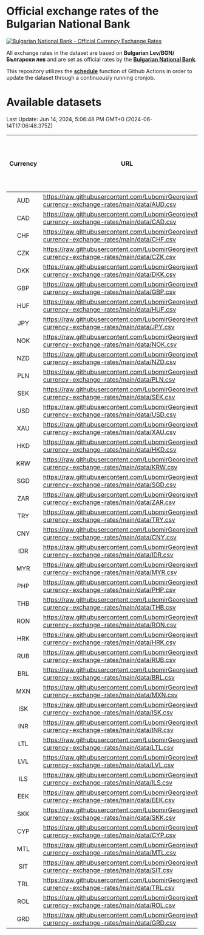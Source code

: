 # Official exchange rates of the Bulgarian National Bank

[![Bulgarian National Bank - Official Currency Exchange Rates](https://github.com/LubomirGeorgiev/bnb-currency-exchange-rates/actions/workflows/update-rates.yml/badge.svg?branch=main)](https://github.com/LubomirGeorgiev/bnb-currency-exchange-rates/actions/workflows/update-rates.yml)

All exchange rates in the dataset are based on **Bulgarian Lev/BGN/Български лев** and are set as official rates by the [**Bulgarian National Bank**](https://www.bnb.bg/Statistics/StExternalSector/StExchangeRates/StERForeignCurrencies/index.htm?toLang=_EN).

This repository utilizes the [**schedule**](https://docs.github.com/en/actions/reference/events-that-trigger-workflows) function of Github Actions in order to update the dataset through a continuously running cronjob.

# Available datasets

<!-- START LINKS (DO NOT EVER FU*ING DELETE THIS COMMENT FOR THE LOVE OF YOUR LIFE!!! IF YOU ARE CURIOS HOW IT WORKS, YOU CAN HAVE A LOOK AT ./src/updateReadme.ts) -->

Last Update: Jun 14, 2024, 5:06:48 PM GMT+0 (2024-06-14T17:06:48.375Z)

| Currency | URL                                                                                             | Number of records | Number of missing days that were filled in |
| :------: | ----------------------------------------------------------------------------------------------- | :---------------: | :----------------------------------------: |
|   AUD    | https://raw.githubusercontent.com/LubomirGeorgiev/bnb-currency-exchange-rates/main/data/AUD.csv |       9012        |                    2784                    |
|   CAD    | https://raw.githubusercontent.com/LubomirGeorgiev/bnb-currency-exchange-rates/main/data/CAD.csv |       9012        |                    2784                    |
|   CHF    | https://raw.githubusercontent.com/LubomirGeorgiev/bnb-currency-exchange-rates/main/data/CHF.csv |       9012        |                    2784                    |
|   CZK    | https://raw.githubusercontent.com/LubomirGeorgiev/bnb-currency-exchange-rates/main/data/CZK.csv |       9012        |                    2784                    |
|   DKK    | https://raw.githubusercontent.com/LubomirGeorgiev/bnb-currency-exchange-rates/main/data/DKK.csv |       9012        |                    2784                    |
|   GBP    | https://raw.githubusercontent.com/LubomirGeorgiev/bnb-currency-exchange-rates/main/data/GBP.csv |       9012        |                    2784                    |
|   HUF    | https://raw.githubusercontent.com/LubomirGeorgiev/bnb-currency-exchange-rates/main/data/HUF.csv |       9012        |                    2784                    |
|   JPY    | https://raw.githubusercontent.com/LubomirGeorgiev/bnb-currency-exchange-rates/main/data/JPY.csv |       9012        |                    2784                    |
|   NOK    | https://raw.githubusercontent.com/LubomirGeorgiev/bnb-currency-exchange-rates/main/data/NOK.csv |       9012        |                    2784                    |
|   NZD    | https://raw.githubusercontent.com/LubomirGeorgiev/bnb-currency-exchange-rates/main/data/NZD.csv |       9012        |                    2784                    |
|   PLN    | https://raw.githubusercontent.com/LubomirGeorgiev/bnb-currency-exchange-rates/main/data/PLN.csv |       9012        |                    2784                    |
|   SEK    | https://raw.githubusercontent.com/LubomirGeorgiev/bnb-currency-exchange-rates/main/data/SEK.csv |       9012        |                    2784                    |
|   USD    | https://raw.githubusercontent.com/LubomirGeorgiev/bnb-currency-exchange-rates/main/data/USD.csv |       9012        |                    2784                    |
|   XAU    | https://raw.githubusercontent.com/LubomirGeorgiev/bnb-currency-exchange-rates/main/data/XAU.csv |       9012        |                    2786                    |
|   HKD    | https://raw.githubusercontent.com/LubomirGeorgiev/bnb-currency-exchange-rates/main/data/HKD.csv |       8712        |                    2695                    |
|   KRW    | https://raw.githubusercontent.com/LubomirGeorgiev/bnb-currency-exchange-rates/main/data/KRW.csv |       8712        |                    2695                    |
|   SGD    | https://raw.githubusercontent.com/LubomirGeorgiev/bnb-currency-exchange-rates/main/data/SGD.csv |       8712        |                    2695                    |
|   ZAR    | https://raw.githubusercontent.com/LubomirGeorgiev/bnb-currency-exchange-rates/main/data/ZAR.csv |       8712        |                    2695                    |
|   TRY    | https://raw.githubusercontent.com/LubomirGeorgiev/bnb-currency-exchange-rates/main/data/TRY.csv |       7194        |                    2225                    |
|   CNY    | https://raw.githubusercontent.com/LubomirGeorgiev/bnb-currency-exchange-rates/main/data/CNY.csv |       7074        |                    2189                    |
|   IDR    | https://raw.githubusercontent.com/LubomirGeorgiev/bnb-currency-exchange-rates/main/data/IDR.csv |       7074        |                    2189                    |
|   MYR    | https://raw.githubusercontent.com/LubomirGeorgiev/bnb-currency-exchange-rates/main/data/MYR.csv |       7074        |                    2189                    |
|   PHP    | https://raw.githubusercontent.com/LubomirGeorgiev/bnb-currency-exchange-rates/main/data/PHP.csv |       7074        |                    2189                    |
|   THB    | https://raw.githubusercontent.com/LubomirGeorgiev/bnb-currency-exchange-rates/main/data/THB.csv |       7074        |                    2189                    |
|   RON    | https://raw.githubusercontent.com/LubomirGeorgiev/bnb-currency-exchange-rates/main/data/RON.csv |       7019        |                    2175                    |
|   HRK    | https://raw.githubusercontent.com/LubomirGeorgiev/bnb-currency-exchange-rates/main/data/HRK.csv |       6544        |                    2021                    |
|   RUB    | https://raw.githubusercontent.com/LubomirGeorgiev/bnb-currency-exchange-rates/main/data/RUB.csv |       6242        |                    1926                    |
|   BRL    | https://raw.githubusercontent.com/LubomirGeorgiev/bnb-currency-exchange-rates/main/data/BRL.csv |       6106        |                    1894                    |
|   MXN    | https://raw.githubusercontent.com/LubomirGeorgiev/bnb-currency-exchange-rates/main/data/MXN.csv |       6106        |                    1894                    |
|   ISK    | https://raw.githubusercontent.com/LubomirGeorgiev/bnb-currency-exchange-rates/main/data/ISK.csv |       5894        |                    1828                    |
|   INR    | https://raw.githubusercontent.com/LubomirGeorgiev/bnb-currency-exchange-rates/main/data/INR.csv |       5739        |                    1780                    |
|   LTL    | https://raw.githubusercontent.com/LubomirGeorgiev/bnb-currency-exchange-rates/main/data/LTL.csv |       5270        |                    1612                    |
|   LVL    | https://raw.githubusercontent.com/LubomirGeorgiev/bnb-currency-exchange-rates/main/data/LVL.csv |       4905        |                    1498                    |
|   ILS    | https://raw.githubusercontent.com/LubomirGeorgiev/bnb-currency-exchange-rates/main/data/ILS.csv |       4892        |                    1525                    |
|   EEK    | https://raw.githubusercontent.com/LubomirGeorgiev/bnb-currency-exchange-rates/main/data/EEK.csv |       4117        |                    1256                    |
|   SKK    | https://raw.githubusercontent.com/LubomirGeorgiev/bnb-currency-exchange-rates/main/data/SKK.csv |       2968        |                    910                     |
|   CYP    | https://raw.githubusercontent.com/LubomirGeorgiev/bnb-currency-exchange-rates/main/data/CYP.csv |       2902        |                    886                     |
|   MTL    | https://raw.githubusercontent.com/LubomirGeorgiev/bnb-currency-exchange-rates/main/data/MTL.csv |       2602        |                    797                     |
|   SIT    | https://raw.githubusercontent.com/LubomirGeorgiev/bnb-currency-exchange-rates/main/data/SIT.csv |       2538        |                    774                     |
|   TRL    | https://raw.githubusercontent.com/LubomirGeorgiev/bnb-currency-exchange-rates/main/data/TRL.csv |       1816        |                    557                     |
|   ROL    | https://raw.githubusercontent.com/LubomirGeorgiev/bnb-currency-exchange-rates/main/data/ROL.csv |       1693        |                    520                     |
|   GRD    | https://raw.githubusercontent.com/LubomirGeorgiev/bnb-currency-exchange-rates/main/data/GRD.csv |        359        |                    107                     |

<!-- END LINKS (DO NOT EVER FU*ING DELETE THIS COMMENT FOR THE LOVE OF YOUR LIFE!!! IF YOU ARE CURIOS HOW IT WORKS, YOU CAN HAVE A LOOK AT ./src/updateReadme.ts) -->
